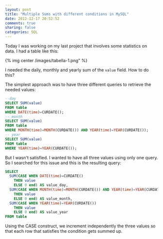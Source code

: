 ```yaml
---
layout: post
title: "Multiple Sums with different conditions in MySQL"
date: 2012-12-17 20:52:52
comments: true
sharing: false
categories: SQL
---
```


Today I was working on my last project that involves some statistics on data. I had a table like this:

{% img center /images/tabella-1.png" %}

I needed the daily, monthly and yearly sum of the <code>value</code> field. How to do this?

<!-- more -->

The simplest approach was to have three different queries to retrieve the needed values:


``` sql
--day
SELECT SUM(value)
FROM table
WHERE DATE(time)=CURDATE();
-- month
SELECT SUM(value)
FROM table
WHERE MONTH(time)=MONTH(CURDATE()) AND YEAR(time)=YEAR(CURDATE());
-- year
SELECT SUM(value)
FROM table
WHERE YEAR(time)=YEAR(CURDATE());
```

But I wasn't satisfied. I wanted to have all three values using only one query. So I searched for this issue and this is the resulting query:

``` sql
SELECT
  SUM(CASE WHEN DATE(time)=CURDATE()
    THEN value
    ELSE 0 end) AS value_day,
  SUM(CASE WHEN MONTH(time)=MONTH(CURDATE()) AND YEAR(time)=YEAR(CURDATE())
    THEN value
    ELSE 0 end) AS value_month,
  SUM(CASE WHEN YEAR(time)=YEAR(CURDATE())
    THEN value
    ELSE 0 end) AS value_year
FROM table
```

Using the CASE construct, we increment independently the three values so that each row that satisfies the condition gets summed up.


